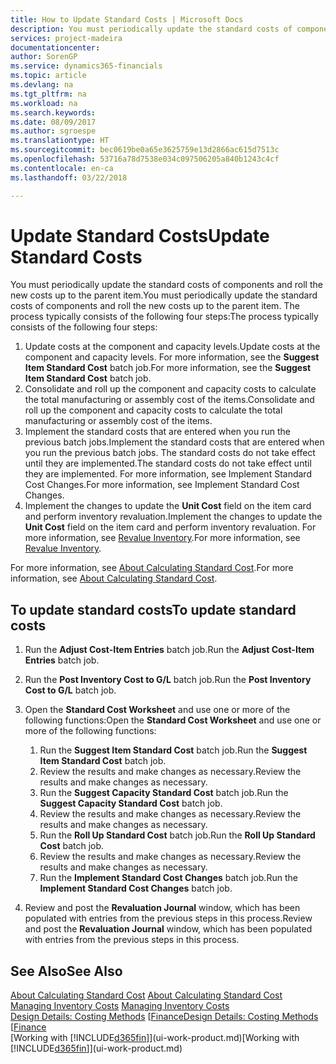 ```yaml
---
title: How to Update Standard Costs | Microsoft Docs
description: You must periodically update the standard costs of components and roll the new costs up to the parent item.
services: project-madeira
documentationcenter: 
author: SorenGP
ms.service: dynamics365-financials
ms.topic: article
ms.devlang: na
ms.tgt_pltfrm: na
ms.workload: na
ms.search.keywords: 
ms.date: 08/09/2017
ms.author: sgroespe
ms.translationtype: HT
ms.sourcegitcommit: bec0619be0a65e3625759e13d2866ac615d7513c
ms.openlocfilehash: 53716a78d7538e034c097506205a840b1243c4cf
ms.contentlocale: en-ca
ms.lasthandoff: 03/22/2018

---
```

# <a name="update-standard-costs"></a><span data-ttu-id="f5c66-103">Update Standard Costs</span><span class="sxs-lookup"><span data-stu-id="f5c66-103">Update Standard Costs</span></span>
<span data-ttu-id="f5c66-104">You must periodically update the standard costs of components and roll the new costs up to the parent item.</span><span class="sxs-lookup"><span data-stu-id="f5c66-104">You must periodically update the standard costs of components and roll the new costs up to the parent item.</span></span> <span data-ttu-id="f5c66-105">The process typically consists of the following four steps:</span><span class="sxs-lookup"><span data-stu-id="f5c66-105">The process typically consists of the following four steps:</span></span>  

1.  <span data-ttu-id="f5c66-106">Update costs at the component and capacity levels.</span><span class="sxs-lookup"><span data-stu-id="f5c66-106">Update costs at the component and capacity levels.</span></span> <span data-ttu-id="f5c66-107">For more information, see the **Suggest Item Standard Cost** batch job.</span><span class="sxs-lookup"><span data-stu-id="f5c66-107">For more information, see the **Suggest Item Standard Cost** batch job.</span></span>  
2.  <span data-ttu-id="f5c66-108">Consolidate and roll up the component and capacity costs to calculate the total manufacturing or assembly cost of the items.</span><span class="sxs-lookup"><span data-stu-id="f5c66-108">Consolidate and roll up the component and capacity costs to calculate the total manufacturing or assembly cost of the items.</span></span>  
3.  <span data-ttu-id="f5c66-109">Implement the standard costs that are entered when you run the previous batch jobs.</span><span class="sxs-lookup"><span data-stu-id="f5c66-109">Implement the standard costs that are entered when you run the previous batch jobs.</span></span> <span data-ttu-id="f5c66-110">The standard costs do not take effect until they are implemented.</span><span class="sxs-lookup"><span data-stu-id="f5c66-110">The standard costs do not take effect until they are implemented.</span></span> <span data-ttu-id="f5c66-111">For more information, see Implement Standard Cost Changes.</span><span class="sxs-lookup"><span data-stu-id="f5c66-111">For more information, see Implement Standard Cost Changes.</span></span>  
4.  <span data-ttu-id="f5c66-112">Implement the changes to update the **Unit Cost** field on the item card and perform inventory revaluation.</span><span class="sxs-lookup"><span data-stu-id="f5c66-112">Implement the changes to update the **Unit Cost** field on the item card and perform inventory revaluation.</span></span> <span data-ttu-id="f5c66-113">For more information, see [Revalue Inventory](inventory-how-revalue-inventory.md).</span><span class="sxs-lookup"><span data-stu-id="f5c66-113">For more information, see [Revalue Inventory](inventory-how-revalue-inventory.md).</span></span>  

<span data-ttu-id="f5c66-114">For more information, see [About Calculating Standard Cost](finance-about-calculating-standard-cost.md).</span><span class="sxs-lookup"><span data-stu-id="f5c66-114">For more information, see [About Calculating Standard Cost](finance-about-calculating-standard-cost.md).</span></span>  
## <a name="to-update-standard-costs"></a><span data-ttu-id="f5c66-115">To update standard costs</span><span class="sxs-lookup"><span data-stu-id="f5c66-115">To update standard costs</span></span>  
1.  <span data-ttu-id="f5c66-116">Run the **Adjust Cost-Item Entries** batch job.</span><span class="sxs-lookup"><span data-stu-id="f5c66-116">Run the **Adjust Cost-Item Entries** batch job.</span></span>  
2.  <span data-ttu-id="f5c66-117">Run the **Post Inventory Cost to G/L** batch job.</span><span class="sxs-lookup"><span data-stu-id="f5c66-117">Run the **Post Inventory Cost to G/L** batch job.</span></span>  
3.  <span data-ttu-id="f5c66-118">Open the **Standard Cost Worksheet** and use one or more of the following functions:</span><span class="sxs-lookup"><span data-stu-id="f5c66-118">Open the **Standard Cost Worksheet** and use one or more of the following functions:</span></span>  

    1.  <span data-ttu-id="f5c66-119">Run the **Suggest Item Standard Cost** batch job.</span><span class="sxs-lookup"><span data-stu-id="f5c66-119">Run the **Suggest Item Standard Cost** batch job.</span></span>  
    2.  <span data-ttu-id="f5c66-120">Review the results and make changes as necessary.</span><span class="sxs-lookup"><span data-stu-id="f5c66-120">Review the results and make changes as necessary.</span></span>  
    3.  <span data-ttu-id="f5c66-121">Run the **Suggest Capacity Standard Cost** batch job.</span><span class="sxs-lookup"><span data-stu-id="f5c66-121">Run the **Suggest Capacity Standard Cost** batch job.</span></span>  
    4.  <span data-ttu-id="f5c66-122">Review the results and make changes as necessary.</span><span class="sxs-lookup"><span data-stu-id="f5c66-122">Review the results and make changes as necessary.</span></span>
    5. <span data-ttu-id="f5c66-123">Run the **Roll Up Standard Cost** batch job.</span><span class="sxs-lookup"><span data-stu-id="f5c66-123">Run the **Roll Up Standard Cost** batch job.</span></span>
    6.  <span data-ttu-id="f5c66-124">Review the results and make changes as necessary.</span><span class="sxs-lookup"><span data-stu-id="f5c66-124">Review the results and make changes as necessary.</span></span>
    7.  <span data-ttu-id="f5c66-125">Run the **Implement Standard Cost Changes** batch job.</span><span class="sxs-lookup"><span data-stu-id="f5c66-125">Run the **Implement Standard Cost Changes** batch job.</span></span>  
4.  <span data-ttu-id="f5c66-126">Review and post the **Revaluation Journal** window, which has been populated with entries from the previous steps in this process.</span><span class="sxs-lookup"><span data-stu-id="f5c66-126">Review and post the **Revaluation Journal** window, which has been populated with entries from the previous steps in this process.</span></span>  

## <a name="see-also"></a><span data-ttu-id="f5c66-127">See Also</span><span class="sxs-lookup"><span data-stu-id="f5c66-127">See Also</span></span>  
 <span data-ttu-id="f5c66-128">[About Calculating Standard Cost](finance-about-calculating-standard-cost.md) </span><span class="sxs-lookup"><span data-stu-id="f5c66-128">[About Calculating Standard Cost](finance-about-calculating-standard-cost.md) </span></span>  
 <span data-ttu-id="f5c66-129">[Managing Inventory Costs](finance-manage-inventory-costs.md) </span><span class="sxs-lookup"><span data-stu-id="f5c66-129">[Managing Inventory Costs](finance-manage-inventory-costs.md) </span></span>  
 <span data-ttu-id="f5c66-130">[Design Details: Costing Methods](design-details-costing-methods.md) [[Finance](finance.md)</span><span class="sxs-lookup"><span data-stu-id="f5c66-130">[Design Details: Costing Methods](design-details-costing-methods.md) [[Finance](finance.md)</span></span>  
 <span data-ttu-id="f5c66-131">[Working with [!INCLUDE[d365fin](includes/d365fin_md.md)]](ui-work-product.md)</span><span class="sxs-lookup"><span data-stu-id="f5c66-131">[Working with [!INCLUDE[d365fin](includes/d365fin_md.md)]](ui-work-product.md)</span></span>  

